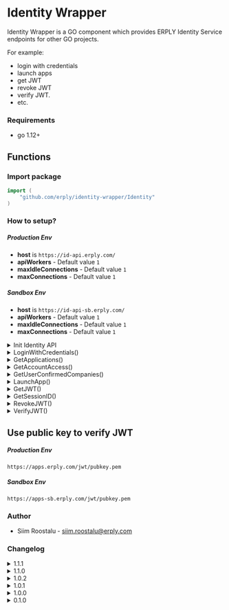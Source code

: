 # Identity Wrapper
Identity Wrapper is a GO component which provides ERPLY Identity Service endpoints for other GO projects.

For example: 
* login with credentials
* launch apps
* get JWT
* revoke JWT 
* verify JWT.
* etc. 

### Requirements
* go 1.12+

## Functions

### Import package

```Go
import (
	"github.com/erply/identity-wrapper/Identity"
)
```

### How to setup?

##### Production Env
* __host__ is `https://id-api.erply.com/`
* __apiWorkers__ - Default value `1`
* __maxIdleConnections__ - Default value `1`
* __maxConnections__ - Default value `1`

##### Sandbox Env  
* __host__ is `https://id-api-sb.erply.com/`
* __apiWorkers__ - Default value `1`
* __maxIdleConnections__ - Default value `1`
* __maxConnections__ - Default value `1`


<details><summary>Init Identity API</summary>

### Init Identity API

```Go

identityAPI := Identity.SetupAPI(host, apiWorkers, maxIdleConnections, maxConnections)

identityAPI.Init()
```

*Note: `apiWorkers, maxIdleConnections, maxConnections` are variadic input parameters. 
SetupAPI function can be called like:
```Go
//Option 1

identityAPI := Identity.SetupAPI(host)	

//Option 2

identityAPI := Identity.SetupAPI(host, apiWorkers)	

//Option 3

identityAPI := Identity.SetupAPI(host, apiWorkers, maxIdleConnections)

```

</details>

<details><summary>LoginWithCredentials()</summary>

### LoginWithCredentials()
Login to Identity Launchpad with email and password to get JWT. Launchpad JWT is in
limited permissions. Check permissions from here https://jwt.io

```Go

login, err := identityAPI.LoginWithCredentials("john.toe@example.com", "ExamplePass12")

jwt := login.Result.JWT
companyID := login.Result.DefaultCompanyId

// For other companies IDs you will get if you use func GetUserConfirmedCompanies()

```

</details>

<details><summary>GetApplications()</summary>

### GetApplications()
Get list of all applications.
```Go

apps, err := identityAPI.GetApplications(jwt)
	
```

</details>

<details><summary>GetAccountAccess()</summary>

### GetAccountAccess()
Get list of applications IDs where user account has access. Also, returns company based 
AccountID to launch apps.
```Go

access, err := identityAPI.GetAccountAccess(jwt, companyID)
accountID := access.Result.AccountID
	
```

</details>

<details><summary>GetUserConfirmedCompanies()</summary>

### GetUserConfirmedCompanies()
Get list of companies where user has access.
```Go

companies, err := identityAPI.GetUserConfirmedCompanies(jwt)
	
```

</details>

<details><summary>LaunchApp()</summary>

### LaunchApp()
Use JWT and and your selected AccountID to launch app and get launchCode.
```Go

launch, err := identityAPI.LaunchApp(jwt, accountID)
launchCode := launch.Result.LaunchCode
	
```

</details>

<details><summary>GetJWT()</summary>

### GetJWT()
Get JWT by launchCode. LunchCode is a hash which expires after 30 sec.
Returns JWT with all permissions you have. JWT lives in 24 hours.
```Go

getJWT, err := identityAPI.GetJWT(launchCode)
appJWT := getJWT.Result.JWT
	
```

</details>

<details><summary>GetSessionID()</summary>

### GetSessionID()
* GetSessionID by JWT. It returns short session token for Builder applications and 
Service Engine endpoints.
* Use this token in headers.
    * `JSESSIONID` - if using Builder apps.
    * `API_KEY` - if using Service Engine endpoints.

```Go
getSession, _ := identityAPI.GetSessionID(appJWT)
sessionID := getSession.Result.Session
```

</details>

<details><summary>RevokeJWT()</summary>

### RevokeJWT()
It revokes persistence token which makes token unusable. Persistence token is 
inside of JWT.
```Go

revoke, err := identityAPI.RevokeJWT(jwt)
	
```

</details>

<details><summary>VerifyJWT()</summary>

### VerifyJWT()
Verify persistence token by sending JWT. Returns (boolean) TRUE if it's valid and 
FALSE if expired or not exist.
```Go

verify, err := identityAPI.VerifyJWT(jwt)
	
```

</details>

## Use public key to verify JWT
##### Production Env
`https://apps.erply.com/jwt/pubkey.pem`

##### Sandbox Env 
`https://apps-sb.erply.com/jwt/pubkey.pem`
    
### Author
* Siim Roostalu - siim.roostalu@erply.com

### Changelog

<details><summary>1.1.1</summary>

##### 1.1.1
* Changed module to github.com

</details>

<details><summary>1.1.0</summary>

##### 1.1.0
* __[IS-19]__ New endpoint getSessionID.

</details> 

<details><summary>1.0.2</summary>

##### 1.0.2
* security update: better config for net/http

</details>

<details><summary>1.0.1</summary>

##### 1.0.1
* more pointers, optional parameters for SetupAPI func

</details>

<details><summary>1.0.0</summary>

##### 1.0.0
* __[IS-19]__ Updated documentation and ready to use.

</details>

<details><summary>0.1.0</summary>

##### 0.1.0
* __[IS-19]__ Initial implementation.

</details>